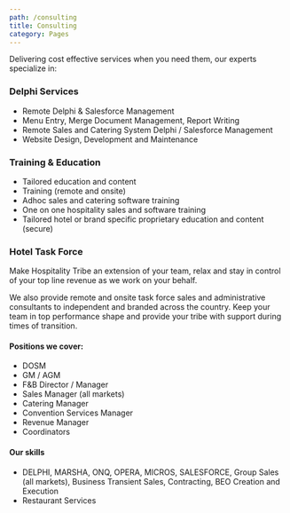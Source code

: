 ```yaml
---
path: /consulting
title: Consulting
category: Pages
---
```

Delivering cost effective services when you need them, our experts specialize in:

### Delphi Services

* Remote Delphi & Salesforce Management
* Menu Entry, Merge Document Management, Report Writing
* Remote Sales and Catering System Delphi / Salesforce Management
* Website Design, Development and Maintenance

### Training & Education

* Tailored education and content 
* Training (remote and onsite)
* Adhoc sales and catering software training  
* One on one hospitality sales and software training
* Tailored hotel or brand specific proprietary education and content (secure)

### Hotel Task Force
Make Hospitality Tribe an extension of your team, relax and stay in control of your top line revenue as we work on your behalf.

We also provide remote and onsite task force sales and administrative consultants to independent and branded across the country. Keep your team in top performance shape and provide your tribe with support during times of transition. 

#### Positions we cover:
* DOSM
* GM / AGM
* F&B Director / Manager
* Sales Manager (all markets)
* Catering Manager
* Convention Services Manager
* Revenue Manager
* Coordinators

#### Our skills

* DELPHI, MARSHA, ONQ, OPERA, MICROS, SALESFORCE, Group Sales (all markets), Business Transient Sales, Contracting, BEO Creation and Execution
* Restaurant Services
